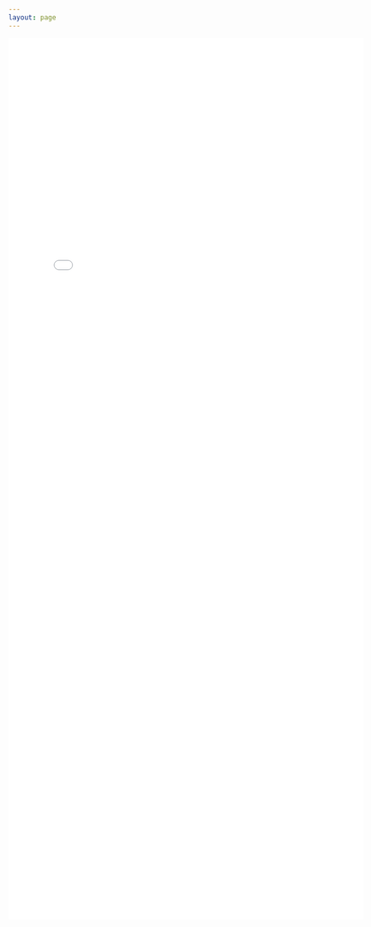 ```yaml
---
layout: page
---
```


<iframe src="//users.instush.com/bee-gallery-v2/?cols=4&rows=10&size=medium&border=10&round=false&space=4&sl=true&bg=transparent&brd=true&na=false&pin=false&hc=e72476&ltc=3f3f3f&lpc=ffffff&fc=ffffff&user_id=35444102&username=nasonurb&sid=-1&susername=-1&tag=-1&stype=mine&t=999999JKHIL-_YrXSksQgTIvUYZji8JJw6dWzUyZ25wlvHfH0ay4ZOLl9XnrnZI5GXna12fA1sQYqn-m8" allowtransparency="true" frameborder="0" scrolling="no"  style="display:block;width:640px;height:1588px;border:none;overflow:visible;" ></iframe>
